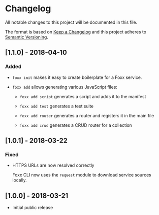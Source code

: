 # Changelog

All notable changes to this project will be documented in this file.

The format is based on [Keep a Changelog](http://keepachangelog.com/en/1.0.0/)
and this project adheres to [Semantic Versioning](http://semver.org/spec/v2.0.0.html).

## [1.1.0] - 2018-04-10

### Added

* `foxx init` makes it easy to create boilerplate for a Foxx service.

* `foxx add` allows generating various JavaScript files:

  * `foxx add script` generates a script and adds it to the manifest

  * `foxx add test` generates a test suite

  * `foxx add router` generates a router and registers it in the main file

  * `foxx add crud` generates a CRUD router for a collection

## [1.0.1] - 2018-03-22

### Fixed

* HTTPS URLs are now resolved correctly

  Foxx CLI now uses the `request` module to download service sources locally.

## [1.0.0] - 2018-03-21

* Initial public release
